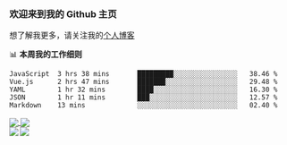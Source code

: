 ### 欢迎来到我的 Github 主页

想了解我更多，请关注我的[个人博客](https://chinesee.github.io/my-awsome-blog/)


📊 **本周我的工作细则**
<!--START_SECTION:waka-->
```text
JavaScript  3 hrs 38 mins       █████████░░░░░░░░░░░░░░░░   38.46 % 
Vue.js      2 hrs 47 mins       ███████░░░░░░░░░░░░░░░░░░   29.48 % 
YAML        1 hr 32 mins        ████░░░░░░░░░░░░░░░░░░░░░   16.30 % 
JSON        1 hr 11 mins        ███░░░░░░░░░░░░░░░░░░░░░░   12.57 % 
Markdown    13 mins             ░░░░░░░░░░░░░░░░░░░░░░░░░   02.40 %
```
<!--END_SECTION:waka-->

<div>
  <a href="https://github.com/anuraghazra/github-readme-stats/blob/master/readme_cn.md">
    <img align="center" src="https://github-readme-stats.vercel.app/api?username=Chinesee&show_icons=true&title_color=ffcb6b&text_color=9aaccd&icon_color=82aaff&bg_color=292d3e" />
  </a>
  <a href="https://github.com/anuraghazra/github-readme-stats/blob/master/readme_cn.md">
    <img align="center" src="https://github-readme-stats.anuraghazra1.vercel.app/api/top-langs/?username=Chinesee&hide_langs_below=0&title_color=ffcb6b&text_color=9aaccd&icon_color=82aaff&bg_color=292d3e" />
  </a>
</div>
  
<div>
  <a href="https://github.com/Chinesee/eason-club">
    <img align="left" src="https://github-readme-stats.vercel.app/api/pin/?username=Chinesee&repo=eason-club&title_color=ffcb6b&text_color=9aaccd&icon_color=82aaff&bg_color=292d3e" />
  </a>
  <a href="https://github.com/Chinesee/love-share-service" target="_blank">
    <img align="left" src="https://github-readme-stats.vercel.app/api/pin/?username=Chinesee&repo=love-share-service&title_color=ffcb6b&text_color=9aaccd&icon_color=82aaff&bg_color=292d3e" />
  </a>
</div>
